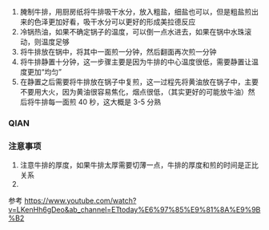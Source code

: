 1. 腌制牛排，用厨房纸将牛排吸干水分，放入粗盐，细盐也可以，但是粗盐煎出来的色泽更加好看，吸干水分可以更好的形成美拉德反应
2. 冷锅热油，如果不确定锅子的温度，可以倒一点水进去，如果在锅中水珠滚动，则温度足够
3. 将牛排放在锅中，将其中一面煎一分钟，然后翻面再次煎一分钟
4. 将牛排静置十分钟，这一步骤主要是因为牛排的中心温度很低，需要静置让温度更加“均匀”
5. 在静置之后需要将牛排放在锅子中复煎，这一过程先将黄油放在锅子中，主要不要用大火，因为黄油很容易焦化，烟点很低，（其实更好的可能放牛油）然后将牛排每一面煎 40 秒，这大概是 3-5 分熟
### QIAN

### 注意事项
1. 注意牛排的厚度，如果牛排太厚需要切薄一点，牛排的厚度和煎的时间是正比关系
2. 
参考
https://www.youtube.com/watch?v=LKenHh6gDeo&ab_channel=ETtoday%E6%97%85%E9%81%8A%E9%9B%B2